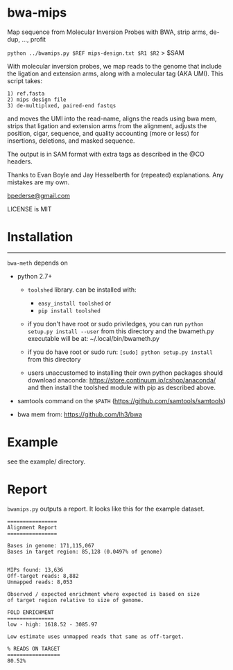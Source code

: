 bwa-mips
========

Map sequence from Molecular Inversion Probes with BWA, strip arms, de-dup, ..., profit


`python ../bwamips.py $REF mips-design.txt $R1 $R2` > $SAM



With molecular inversion probes, we map reads to the genome that include the
ligation and extension arms, along with a molecular tag (AKA UMI).
This script takes:

    1) ref.fasta
    2) mips design file
    3) de-multiplxed, paired-end fastqs

and moves the UMI into the read-name, aligns the reads using bwa mem,
strips that ligation and extension arms from the alignment, adjusts the
position, cigar, sequence, and quality accounting (more or less) for
insertions, deletions, and masked sequence.

The output is in SAM format with extra tags as described
in the @CO headers.

Thanks to Evan Boyle and Jay Hesselberth for (repeated) explanations.
Any mistakes are my own.

bpederse@gmail.com

LICENSE is MIT


Installation
============

------------

`bwa-meth` depends on

 + python 2.7+ 
   - `toolshed` library. can be installed with:
      * `easy_install toolshed` or
      * `pip install toolshed`

   - if you don't have root or sudo priviledges, you can run
     `python setup.py install --user` from this directory and the bwameth.py
     executable will be at: ~/.local/bin/bwameth.py

   - if you do have root or sudo run: `[sudo] python setup.py install` from
     this directory
     
   - users unaccustomed to installing their own python packages should 
     download anaconda: https://store.continuum.io/cshop/anaconda/ and
     then install the toolshed module with pip as described above.
     
 + samtools command on the `$PATH` (https://github.com/samtools/samtools)
     
 + bwa mem from: https://github.com/lh3/bwa

Example
=======

see the example/ directory.

Report
======

`bwamips.py` outputs a report. It looks like this for the example dataset.

    ================
    Alignment Report
    ================

    Bases in genome: 171,115,067
    Bases in target region: 85,128 (0.0497% of genome)


    MIPs found: 13,636
    Off-target reads: 8,882
    Unmapped reads: 8,053

    Observed / expected enrichment where expected is based on size
    of target region relative to size of genome.

    FOLD ENRICHMENT
    ===============
    low - high: 1618.52 - 3085.97

    Low estimate uses unmapped reads that same as off-target.

    % READS ON TARGET
    =================
    80.52%

